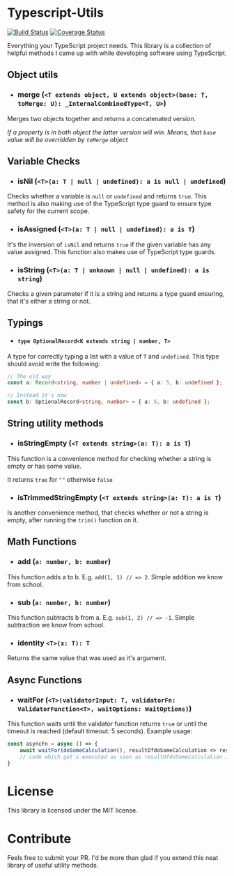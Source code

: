 # Typescript-Utils

[![Build Status](https://travis-ci.org/R3DST0RM/typescript-utils.svg?branch=master)](https://travis-ci.org/R3DST0RM/typescript-utils)
[![Coverage Status](https://coveralls.io/repos/github/R3DST0RM/typescript-utils/badge.svg?branch=master)](https://coveralls.io/github/R3DST0RM/typescript-utils?branch=master)

Everything your TypeScript project needs. This library is a collection of helpful methods I came up with while developing software using TypeScript.

## Object utils

- ### merge (`<T extends object, U extends object>(base: T, toMerge: U): _InternalCombinedType<T, U>`)

Merges two objects together and returns a concatenated version.

_If a property is in both object the latter version will win. Means, that `base` value will be overridden by `toMerge` object_

## Variable Checks

- ### isNil (`<T>(a: T | null | undefined): a is null | undefined`)

Checks whether a variable is `null` or `undefined` and returns `true`. This method is also making use of the TypeScript type guard to ensure type safety for the current scope.

- ### isAssigned (`<T>(a: T | null | undefined): a is T`)

It's the inversion of `isNil` and returns `true` if the given variable has any value assigned. This function also makes use of TypeScript type guards.

- ### isString (`<T>(a: T | unknown | null | undefined): a is string`)

Checks a given parameter if it is a string and returns a type guard ensuring, that it's either a string or not.

## Typings
- #### `type OptionalRecord<K extends string | number, T>`

A type for correctly typing a list with a value of `T` and `undefined`. This type should avoid write the following:

```typescript
// The old way
const a: Record<string, number | undefined> = { a: 5, b: undefined };

// Instead it's now
const b: OptionalRecord<string, number> = { a: 5, b: undefined };
```

## String utility methods

- ### isStringEmpty (`<T extends string>(a: T): a is T`)

This function is a convenience method for checking whether a string is empty or has some value.

It returns `true` for `""` otherwise `false`

- ### isTrimmedStringEmpty (`<T extends string>(a: T): a is T`)

Is another convenience method, that checks whether or not a string is empty, after running the `trim()` function on it.

## Math Functions

- ### add (`a: number, b: number`)

This function adds a to b. E.g. `add(1, 1) // => 2`. Simple addition we know from school.

- ### sub (`a: number, b: number`)

This function subtracts b from a. E.g. `sub(1, 2) // => -1`. Simple subtraction we know from school.

- ### identity `<T>(x: T): T`

Returns the same value that was used as it's argument.

## Async Functions

- ### waitFor (`<T>(validatorInput: T, validatorFn: ValidatorFunction<T>, waitOptions: WaitOptions)`)

This function waits until the validator function returns `true` or until the timeout is reached (default timeout: 5 seconds).
Example usage:

```typescript
const asyncFn = async () => {
    await waitFor(doSomeCalculation(), resultOfdoSomeCalculation => resultOfdoSomeCalculation === 5);
    // code which get's executed as soon as resultOfdoSomeCalculation is equal to 5 otherwise the Promise will get rejected after 5 seconds
}
```

# License

This library is licensed under the MIT license.

# Contribute

Feels free to submit your PR. I'd be more than glad if you extend this neat library of useful utility methods.
